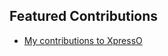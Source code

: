 ## Featured Contributions
- [My contributions to XpressO]([https://github.com/owner/repo-name](https://github.com/skr1/XpressO))
